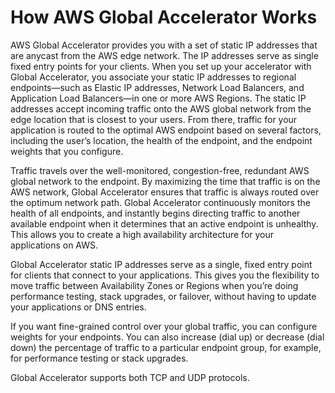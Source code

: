 # How AWS Global Accelerator Works<a name="introduction-how-it-works"></a>

AWS Global Accelerator provides you with a set of static IP addresses that are anycast from the AWS edge network\. The IP addresses serve as single fixed entry points for your clients\. When you set up your accelerator with Global Accelerator, you associate your static IP addresses to regional endpoints—such as Elastic IP addresses, Network Load Balancers, and Application Load Balancers—in one or more AWS Regions\. The static IP addresses accept incoming traffic onto the AWS global network from the edge location that is closest to your users\. From there, traffic for your application is routed to the optimal AWS endpoint based on several factors, including the user’s location, the health of the endpoint, and the endpoint weights that you configure\.

Traffic travels over the well\-monitored, congestion\-free, redundant AWS global network to the endpoint\. By maximizing the time that traffic is on the AWS network, Global Accelerator ensures that traffic is always routed over the optimum network path\. Global Accelerator continuously monitors the health of all endpoints, and instantly begins directing traffic to another available endpoint when it determines that an active endpoint is unhealthy\. This allows you to create a high availability architecture for your applications on AWS\.

Global Accelerator static IP addresses serve as a single, fixed entry point for clients that connect to your applications\. This gives you the flexibility to move traffic between Availability Zones or Regions when you’re doing performance testing, stack upgrades, or failover, without having to update your applications or DNS entries\. 

If you want fine\-grained control over your global traffic, you can configure weights for your endpoints\. You can also increase \(dial up\) or decrease \(dial down\) the percentage of traffic to a particular endpoint group, for example, for performance testing or stack upgrades\. 

Global Accelerator supports both TCP and UDP protocols\.